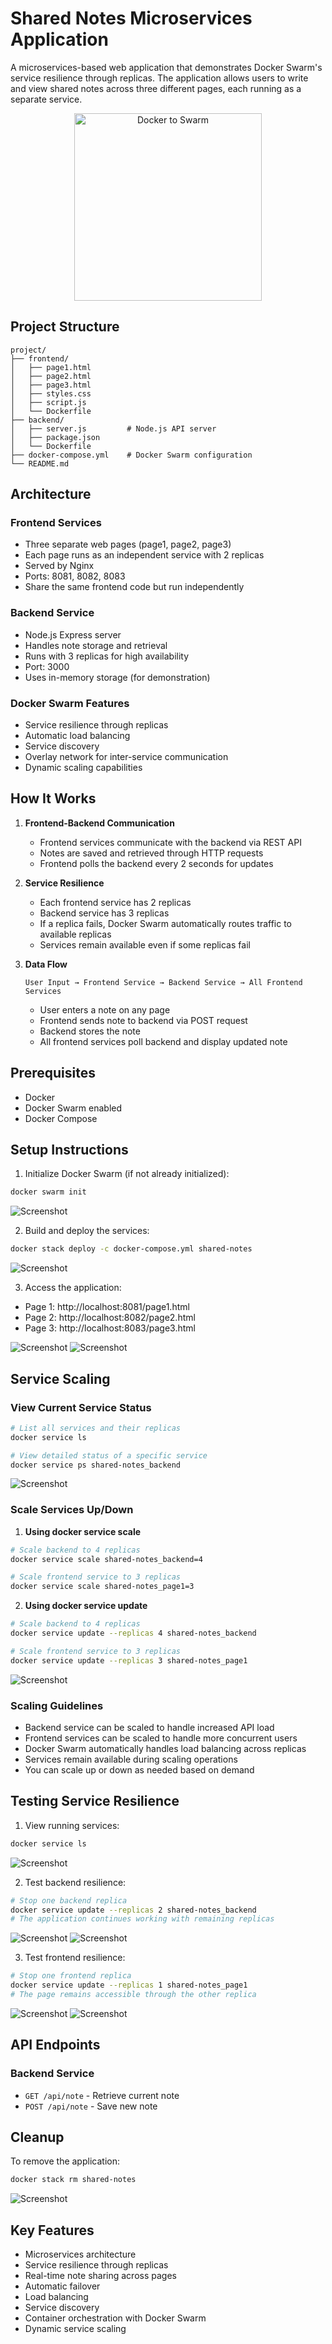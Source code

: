 # Shared Notes Microservices Application

A microservices-based web application that demonstrates Docker Swarm's service resilience through replicas. The application allows users to write and view shared notes across three different pages, each running as a separate service.

<p align="center">
  <img src="https://github.com/git-raghav/My-Docker-Dockyard/blob/edit/Microservice%20Architecture%20with%20Docker%20Swarm/assets/docker-to-swarm-1.png?raw=true" alt="Docker to Swarm" width="300" />
</p>


## Project Structure

```
project/
├── frontend/
│   ├── page1.html
│   ├── page2.html
│   ├── page3.html
│   ├── styles.css
│   ├── script.js
│   └── Dockerfile
├── backend/
│   ├── server.js         # Node.js API server
│   ├── package.json
│   └── Dockerfile
├── docker-compose.yml    # Docker Swarm configuration
└── README.md
```

## Architecture

### Frontend Services

-   Three separate web pages (page1, page2, page3)
-   Each page runs as an independent service with 2 replicas
-   Served by Nginx
-   Ports: 8081, 8082, 8083
-   Share the same frontend code but run independently

### Backend Service

-   Node.js Express server
-   Handles note storage and retrieval
-   Runs with 3 replicas for high availability
-   Port: 3000
-   Uses in-memory storage (for demonstration)

### Docker Swarm Features

-   Service resilience through replicas
-   Automatic load balancing
-   Service discovery
-   Overlay network for inter-service communication
-   Dynamic scaling capabilities

## How It Works

1. **Frontend-Backend Communication**

    - Frontend services communicate with the backend via REST API
    - Notes are saved and retrieved through HTTP requests
    - Frontend polls the backend every 2 seconds for updates

2. **Service Resilience**

    - Each frontend service has 2 replicas
    - Backend service has 3 replicas
    - If a replica fails, Docker Swarm automatically routes traffic to available replicas
    - Services remain available even if some replicas fail

3. **Data Flow**
    ```
    User Input → Frontend Service → Backend Service → All Frontend Services
    ```
    - User enters a note on any page
    - Frontend sends note to backend via POST request
    - Backend stores the note
    - All frontend services poll backend and display updated note

## Prerequisites

-   Docker
-   Docker Swarm enabled
-   Docker Compose

## Setup Instructions

1. Initialize Docker Swarm (if not already initialized):

```bash
docker swarm init
```
![Screenshot](/Microservice%20Architecture%20with%20Docker%20Swarm/assets/Screenshot%202025-03-25%20231817.png)

2. Build and deploy the services:

```bash
docker stack deploy -c docker-compose.yml shared-notes
```
![Screenshot](/Microservice%20Architecture%20with%20Docker%20Swarm/assets/Screenshot%202025-03-26%20000159.png)

3. Access the application:

-   Page 1: http://localhost:8081/page1.html
-   Page 2: http://localhost:8082/page2.html
-   Page 3: http://localhost:8083/page3.html

![Screenshot](/Microservice%20Architecture%20with%20Docker%20Swarm/assets/Screenshot%202025-03-26%20001218.png)
![Screenshot](/Microservice%20Architecture%20with%20Docker%20Swarm/assets/Screenshot%202025-03-26%20001235.png)

## Service Scaling

### View Current Service Status

```bash
# List all services and their replicas
docker service ls

# View detailed status of a specific service
docker service ps shared-notes_backend
```
![Screenshot](/Microservice%20Architecture%20with%20Docker%20Swarm/assets/Screenshot%202025-03-26%20000609.png)

### Scale Services Up/Down

1. **Using docker service scale**

```bash
# Scale backend to 4 replicas
docker service scale shared-notes_backend=4

# Scale frontend service to 3 replicas
docker service scale shared-notes_page1=3
```

2. **Using docker service update**

```bash
# Scale backend to 4 replicas
docker service update --replicas 4 shared-notes_backend

# Scale frontend service to 3 replicas
docker service update --replicas 3 shared-notes_page1
```
![Screenshot](/Microservice%20Architecture%20with%20Docker%20Swarm/assets/Screenshot%202025-03-26%20003607.png)

### Scaling Guidelines

-   Backend service can be scaled to handle increased API load
-   Frontend services can be scaled to handle more concurrent users
-   Docker Swarm automatically handles load balancing across replicas
-   Services remain available during scaling operations
-   You can scale up or down as needed based on demand

## Testing Service Resilience

1. View running services:

```bash
docker service ls
```
![Screenshot](/Microservice%20Architecture%20with%20Docker%20Swarm/assets/Screenshot%202025-03-26%20000609.png)

2. Test backend resilience:

```bash
# Stop one backend replica
docker service update --replicas 2 shared-notes_backend
# The application continues working with remaining replicas
```
![Screenshot](/Microservice%20Architecture%20with%20Docker%20Swarm/assets/Screenshot%202025-03-26%20002139.png)
![Screenshot](/Microservice%20Architecture%20with%20Docker%20Swarm/assets/Screenshot%202025-03-26%20002321.png)

3. Test frontend resilience:

```bash
# Stop one frontend replica
docker service update --replicas 1 shared-notes_page1
# The page remains accessible through the other replica
```
![Screenshot](/Microservice%20Architecture%20with%20Docker%20Swarm/assets/Screenshot%202025-03-26%20002525.png)
![Screenshot](/Microservice%20Architecture%20with%20Docker%20Swarm/assets/Screenshot%202025-03-26%20002634.png)

## API Endpoints

### Backend Service

-   `GET /api/note` - Retrieve current note
-   `POST /api/note` - Save new note

## Cleanup

To remove the application:

```bash
docker stack rm shared-notes
```
![Screenshot](/Microservice%20Architecture%20with%20Docker%20Swarm/assets/Screenshot%202025-03-26%20003934.png)

## Key Features

-   Microservices architecture
-   Service resilience through replicas
-   Real-time note sharing across pages
-   Automatic failover
-   Load balancing
-   Service discovery
-   Container orchestration with Docker Swarm
-   Dynamic service scaling
